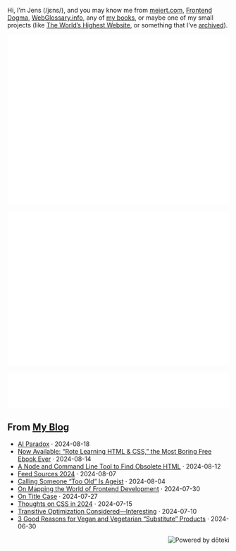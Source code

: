 Hi, I’m Jens (/jɛns/), and you may know me from [meiert.com](https://meiert.com/en/), [Frontend Dogma](https://frontenddogma.com/), [WebGlossary.info](https://webglossary.info/), any of [my books](https://www.goodreads.com/author/list/13623828.Jens_Oliver_Meiert), or maybe one of my small projects (like [The World’s Highest Website](https://worlds-highest-website.com/), or something that I’ve [archived](https://mirrors.meiert.org/)).

<!-- Metrics -->

[![Jens’s stats as per Metrics.](github-metrics.svg)](https://github.com/lowlighter/metrics)

[![Jens’s calendar.](github-metrics.plugin.isocalendar.fullyear.svg)](https://github.com/lowlighter/metrics/blob/master/source/plugins/isocalendar/README.md)

[![Jens’s facts.](github-metrics.plugin.habits.facts.svg)](https://github.com/lowlighter/metrics/blob/master/source/plugins/habits/README.md)

<!-- dōteki -->

<!-- blog start -->
## From [My Blog](https://meiert.com/en/)

- [AI Paradox](https://meiert.com/en/blog/ai-paradox/) · 2024-08-18
- [Now Available: “Rote Learning HTML & CSS,” the Most Boring Free Ebook Ever](https://meiert.com/en/blog/rote-learning-html-and-css/) · 2024-08-14
- [A Node and Command Line Tool to Find Obsolete HTML](https://meiert.com/en/blog/find-obsolete-html/) · 2024-08-12
- [Feed Sources 2024](https://meiert.com/en/blog/feed-sources-2024/) · 2024-08-07
- [Calling Someone “Too Old” Is Ageist](https://meiert.com/en/blog/never-too-old/) · 2024-08-04
- [On Mapping the World of Frontend Development](https://meiert.com/en/blog/the-world-of-frontend-development/) · 2024-07-30
- [On Title Case](https://meiert.com/en/blog/on-title-case/) · 2024-07-27
- [Thoughts on CSS in 2024](https://meiert.com/en/blog/css-2024/) · 2024-07-15
- [Transitive Optimization Considered—Interesting](https://meiert.com/en/blog/transitive-optimization-considered-interesting/) · 2024-07-10
- [3 Good Reasons for Vegan and Vegetarian “Substitute” Products](https://meiert.com/en/blog/substitution/) · 2024-06-30
<!-- blog end -->

<a href="https://doteki.org"><img src="https://img.shields.io/badge/powered_by-d%C5%8Dteki-0?style=flat-square&labelColor=202b2d&color=5E936C" align="right" alt="Powered by dōteki"></a>